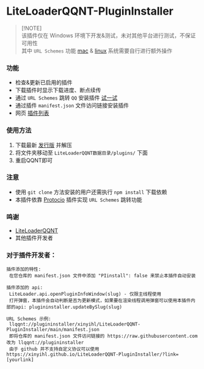 # LiteLoaderQQNT-PluginInstaller

> [!NOTE]\
> 该插件仅在 Windows 环境下开发&测试，未对其他平台进行测试，不保证可用性 \
> 其中 `URL Schemes` 功能 [mac](https://developer.apple.com/library/archive/documentation/General/Reference/InfoPlistKeyReference/Articles/CoreFoundationKeys.html#//apple_ref/doc/uid/TP40009249-102207-TPXREF115) & [linux](https://askubuntu.com/questions/514125/url-protocol-handlers-in-basic-ubuntu-desktop) 系统需要自行进行额外操作

### 功能
- 检查&更新已启用的插件
- 下载插件时显示下载进度、断点续传
- 通过 `URL Schemes` 跳转 `QQ` 安装插件 [试一试](https://xinyihl.github.io/LiteLoaderQQNT-PluginInstaller/?link=llqqnt://plugininstaller/xinyihl/LiteLoaderQQNT-PluginInstaller/main/manifest.json)
- 通过插件 `manifest.json` 文件访问链接安装插件
- 网页 [插件列表](https://xinyihl.github.io/LiteLoaderQQNT-PluginInstaller/)

### 使用方法
1. 下载最新 [发行版](https://github.com/xinyihl/LiteLoaderQQNT-PluginInstaller/releases) 并解压
2. 将文件夹移动至 `LiteLoaderQQNT数据目录/plugins/` 下面
3. 重启QQNT即可

### 注意
- 使用 `git clone` 方法安装的用户还需执行 `npm install` 下载依赖
- 本插件依靠 [Protocio](https://github.com/PRO-2684/protocio) 插件实现 `URL Schemes` 跳转功能

### 鸣谢
- [LiteLoaderQQNT](https://github.com/LiteLoaderQQNT/LiteLoaderQQNT) 
- 其他插件开发者

### 对于插件开发者：   
```
插件添加的特性:
 在您仓库的 manifest.json 文件中添加 "PIinstall": false 来禁止本插件自动安装

插件添加的 api:
 LiteLoader.api.openPluginInfoWindow(slug) - 仅限主线程使用
 打开弹窗，本插件会自动判断是否为更新模式，如果要在渲染线程调用弹窗可以使用本插件内部的api: plugininstaller.updateBySlug(slug)

URL Schemes 示例:
 llqqnt://plugininstaller/xinyihl/LiteLoaderQQNT-PluginInstaller/main/manifest.json
 即将仓库的 manifest.json 文件访问链接的 https://raw.githubusercontent.com 改为 llqqnt://plugininstaller
 由于 github 并不支持自定义协议可以使用 https://xinyihl.github.io/LiteLoaderQQNT-PluginInstaller/?link=[yourlink]
```
